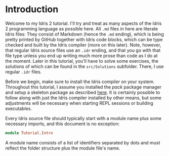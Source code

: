 # Introduction

Welcome to my Idris 2 tutorial. I'll try and treat as many aspects of the Idris 2 programming language as possible here. All `.md` files in here are literate Idris files: They consist of Markdown (hence the `.md` ending), which is being pretty printed by GitHub together with Idris code blocks, which can be type checked and built by the Idris compiler (more on this later). Note, however, that regular Idris source files use an `.idr` ending, and that you go with that file type unless you end up writing much more prose than code as I do at the moment. Later in this tutorial, you'll have to solve some exercises, the solutions of which can be found in the `src/Solutions` subfolder. There, I use regular `.idr` files.

Before we begin, make sure to install the Idris compiler on your system. Throughout this tutorial, I assume you installed the *pack* package manager and setup a skeleton package as described [here](../Appendices/Install.md). It is certainly possible to follow along with just the Idris compiler installed by other means, but some adjustments will be necessary when starting REPL sessions or building executables.

Every Idris source file should typically start with a module name plus some necessary imports, and this document is no exception:

```idris
module Tutorial.Intro
```

A module name consists of a list of identifiers separated by dots and must reflect the folder structure plus the module file's name.

<!-- vi: filetype=idris2:syntax=markdown
-->
